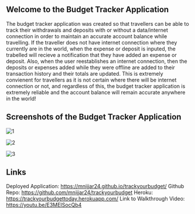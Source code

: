 ## Welcome to the Budget Tracker Application

The budget tracker application was created so that travellers can be able to track their withdrawals and deposits with or without a data/internet connection in order to maintain an accurate account balance while travelling. If the traveller does not have internet connection where they currently are in the world, when the expense or deposit is inputed, the trabelled will recieve a notification that they have added an expense or deposit. Also, when the user reestablishes an internet connection, then the deposits or expenses added while they were offline are added to their transaction history and their totals are updated. This is extremely convienent for travellers as it is not certain where there will be internet connection or not, and regardless of this, the budget tracker application is extremely reliable and the account balance will remain accurate anywhere in the world!


## Screenshots of the Budget Tracker Application

![1](https://user-images.githubusercontent.com/87215165/150658659-296cd505-af2c-4de9-b3fc-f54a86bc266c.png)

![2](https://user-images.githubusercontent.com/87215165/150658660-8656ca1d-dd33-4974-81db-edec68de7ef1.png)

![3](https://user-images.githubusercontent.com/87215165/150658661-f60fe836-7aee-45cb-a979-69a99fb4e4a2.png)

## Links
Deployed Application: https://mnijjar24.github.io/trackyourbudget/
Github Repo: https://github.com/mnijjar24/trackyourbudget
Heroku: https://trackyourbudgettoday.herokuapp.com/
Link to Walkthrough Video: https://youtu.be/E3MEISocQb4 
